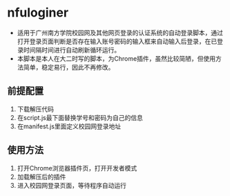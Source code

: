 # nfuloginer

- 适用于广州南方学院校园网及其他网页登录的认证系统的自动登录脚本，通过打开登录页面判断是否存在输入账号密码的输入框来自动输入后登录，在已登录时间隔时间进行自动刷新循环运行。
- 本脚本是本人在大二时写的脚本，为Chrome插件，虽然比较简陋，但使用方法简单，稳定易行，因此不再修改。

前提配置
-----------------
1. 下载解压代码
2. 在script.js最下面替换学号和密码为自己的信息
3. 在manifest.js里面定义校园网登录地址

使用方法
-----------------
1. 打开Chrome浏览器插件页，打开开发者模式
2. 加载解压后的插件
3. 进入校园网登录页面，等待程序自动运行
